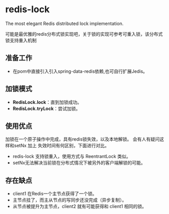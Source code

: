 # redis-lock

The most elegant Redis distributed lock implementation.

可能是最优雅的redis分布式锁实现吧，关于锁的实现可参考可重入锁，该分布式锁支持重入机制

## 准备工作

- 在pom中直接引入引入spring-data-redis依赖,也可自行扩展Jedis。

## 加锁模式

- **RedisLock.lock**：直到加锁成功。
- **RedisLock.tryLock**：尝试加锁。

## 使用优点

加锁在一个原子操作中完成，具有redis锁失效，以及本地解锁。 会有人有疑问这样和setNx 加上 失效时间有何区别，下面进行对比。

- redis-lock 支持锁重入，使用方式与 ReentrantLock 类似。
- setNx无法解决当前锁在分布式情况下被另外的客户端解锁的可能。

## 存在缺点

- client1 在Redis一个主节点获得了一个锁。
- 主节点挂了，而主从节点的写同步还没完成（异步复制）。
- 从节点被提升为主节点，client2 就有可能获得和 client1 相同的锁。